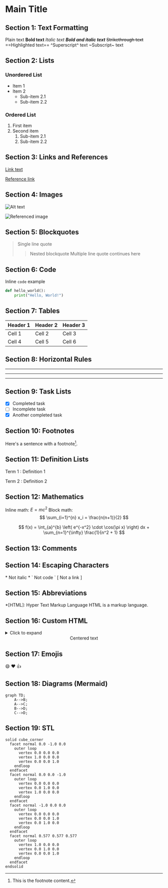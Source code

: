 # Main Title

## Section 1: Text Formatting
Plain text
**Bold text**
*Italic text*
***Bold and italic text***
~~Strikethrough text~~
==Highlighted text== 
^Superscript^ text
~Subscript~ text

## Section 2: Lists
### Unordered List
* Item 1
* Item 2
  * Sub-item 2.1
  * Sub-item 2.2

### Ordered List
1. First item
2. Second item
   1. Sub-item 2.1
   2. Sub-item 2.2

## Section 3: Links and References
[Link text](https://example.com)

[Reference link][ref1]

[ref1]: https://example.com

## Section 4: Images
![Alt text](https://picsum.photos/536/354)

![Referenced image][img1]

[img1]: https://picsum.photos/536/352

## Section 5: Blockquotes
> Single line quote
>> Nested blockquote
> Multiple line quote
> continues here

## Section 6: Code
Inline `code` example

```python
def hello_world():
    print("Hello, World!")
```

## Section 7: Tables
| Header 1 | Header 2 | Header 3 |
|----------|----------|----------|
| Cell 1   | Cell 2   | Cell 3   |
| Cell 4   | Cell 5   | Cell 6   |

## Section 8: Horizontal Rules
---
***
___

## Section 9: Task Lists
- [x] Completed task
- [ ] Incomplete task
- [x] Another completed task

## Section 10: Footnotes
Here's a sentence with a footnote[^1].
[^1]: This is the footnote content.

## Section 11: Definition Lists
Term 1
: Definition 1

Term 2
: Definition 2

## Section 12: Mathematics
Inline math: $E = mc^2$
Block math:
$$
\sum_{i=1}^{n} x_i = \frac{n(n+1)}{2}
$$

$$
f(x) = \int_{a}^{b} \left( e^{-x^2} \cdot \cos(\pi x) \right) dx + \sum_{n=1}^{\infty} \frac{1}{n^2 + 1}
$$


## Section 13: Comments
[//]: # (This is a comment that won't be rendered)

## Section 14: Escaping Characters
\* Not italic \*
\` Not code \`
\[ Not a link \]

## Section 15: Abbreviations
*[HTML]: Hyper Text Markup Language
HTML is a markup language.

## Section 16: Custom HTML
<details>
<summary>Click to expand</summary>
This is hidden content.
</details>

<div align="center">
Centered text
</div>

## Section 17: Emojis
:smile: :heart: :thumbsup:

## Section 18: Diagrams (Mermaid)
```mermaid
graph TD;
    A-->B;
    A-->C;
    B-->D;
    C-->D;
```

## Section 19: STL

```stl
solid cube_corner
  facet normal 0.0 -1.0 0.0
    outer loop
      vertex 0.0 0.0 0.0
      vertex 1.0 0.0 0.0
      vertex 0.0 0.0 1.0
    endloop
  endfacet
  facet normal 0.0 0.0 -1.0
    outer loop
      vertex 0.0 0.0 0.0
      vertex 0.0 1.0 0.0
      vertex 1.0 0.0 0.0
    endloop
  endfacet
  facet normal -1.0 0.0 0.0
    outer loop
      vertex 0.0 0.0 0.0
      vertex 0.0 0.0 1.0
      vertex 0.0 1.0 0.0
    endloop
  endfacet
  facet normal 0.577 0.577 0.577
    outer loop
      vertex 1.0 0.0 0.0
      vertex 0.0 1.0 0.0
      vertex 0.0 0.0 1.0
    endloop
  endfacet
endsolid
```

